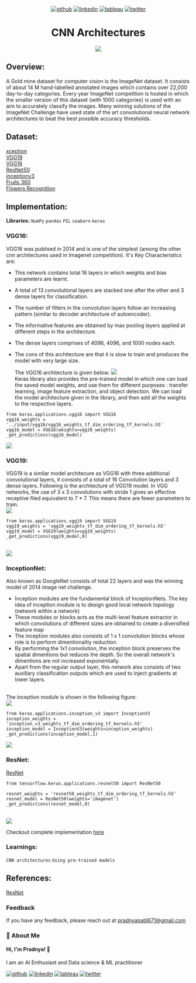 <div align="center">
  
[1]: https://github.com/Pradnya1208
[2]: https://www.linkedin.com/in/pradnya-patil-b049161ba/
[3]: https://public.tableau.com/app/profile/pradnya.patil3254#!/
[4]: https://twitter.com/Pradnya1208


[![github](https://raw.githubusercontent.com/Pradnya1208/Telecom-Customer-Churn-prediction/c292abd3f9cc647a7edc0061193f1523e9c05e1f/icons/git.svg)][1]
[![linkedin](https://raw.githubusercontent.com/Pradnya1208/Telecom-Customer-Churn-prediction/9f5c4a255972275ced549ea6e34ef35019166944/icons/iconmonstr-linkedin-5.svg)][2]
[![tableau](https://raw.githubusercontent.com/Pradnya1208/Telecom-Customer-Churn-prediction/e257c5d6cf02f13072429935b0828525c601414f/icons/icons8-tableau-software%20(1).svg)][3]
[![twitter](https://raw.githubusercontent.com/Pradnya1208/Telecom-Customer-Churn-prediction/c9f9c5dc4e24eff0143b3056708d24650cbccdde/icons/iconmonstr-twitter-5.svg)][4]

</div>

# <div align="center">CNN Architectures</div>
<div align="center"><img src="https://github.com/Pradnya1208/CNN-Architectures/blob/main/output/overview.gif?raw=true"></div>


## Overview:
A Gold mine dataset for computer vision is the ImageNet dataset. It consists of about 14 M hand-labelled annotated images which contains over 22,000 day-to-day categories. Every year ImageNet competition is hosted in which the smaller version of this dataset (with 1000 categories) is used with an aim to accurately classify the images. Many winning solutions of the ImageNet Challenge have used state of the art convolutional neural network architectures to beat the best possible accuracy thresholds.


## Dataset:
[xception](https://www.kaggle.com/keras/xception)<br>
[VGG19](https://www.kaggle.com/keras/vgg19)<br>
[VGG16](https://www.kaggle.com/keras/vgg16)<br>
[ResNet50](https://www.kaggle.com/keras/resnet50)<br>
[inceptionv3](https://www.kaggle.com/keras/inceptionv3)<br>
[Fruits 360](https://www.kaggle.com/moltean/fruits)<br>
[Flowers Recognition](https://www.kaggle.com/alxmamaev/flowers-recognition)<br>
## Implementation:

**Libraries:**  `NumPy` `pandas` `PIL` `seaborn` `keras`
### VGG16:
VGG16 was publised in 2014 and is one of the simplest (among the other cnn architectures used in Imagenet competition). It's Key Characteristics are:

- This network contains total 16 layers in which weights and bias parameters are learnt.
- A total of 13 convolutional layers are stacked one after the other and 3 dense layers for classification.
- The number of filters in the convolution layers follow an increasing pattern (similar to decoder architecture of autoencoder).
- The informative features are obtained by max pooling layers applied at different steps in the architecture.
- The dense layers comprises of 4096, 4096, and 1000 nodes each.
- The cons of this architecture are that it is slow to train and produces the model with very large size.

  The VGG16 architecture is given below:
  <img src="https://github.com/Pradnya1208/CNN-Architectures/blob/main/output/vgg16.PNG?raw=true">
  <br>
Keras library also provides the pre-trained model in which one can load the saved model weights, and use them for different purposes : transfer learning, image feature extraction, and object detection. We can load the model architecture given in the library, and then add all the weights to the respective layers.
```
from keras.applications.vgg16 import VGG16
vgg16_weights = '../input/vgg16/vgg16_weights_tf_dim_ordering_tf_kernels.h5'
vgg16_model = VGG16(weights=vgg16_weights)
_get_predictions(vgg16_model)
```
<img src ="https://github.com/Pradnya1208/CNN-Architectures/blob/main/output/vgg16_.PNG?raw=true">
<br>

### VGG19:
VGG19 is a similar model architecure as VGG16 with three additional convolutional layers, it consists of a total of 16 Convolution layers and 3 dense layers. Following is the architecture of VGG19 model. In VGG networks, the use of 3 x 3 convolutions with stride 1 gives an effective receptive filed equivalent to 7 * 7. This means there are fewer parameters to train.
<br>
<img src="https://github.com/Pradnya1208/CNN-Architectures/blob/main/output/vgg19.PNG?raw=true">
<br>
```
from keras.applications.vgg19 import VGG19
vgg19_weights = 'vgg19_weights_tf_dim_ordering_tf_kernels.h5'
vgg19_model = VGG19(weights=vgg19_weights)
_get_predictions(vgg19_model,0)
```
<br>
<img src="https://github.com/Pradnya1208/CNN-Architectures/blob/main/output/vgg19_.PNG?raw=true">
<br>

### InceptionNet:
Also known as GoogleNet consists of total 22 layers and was the winning model of 2014 image net challenge.

- Inception modules are the fundamental block of InceptionNets. The key idea of inception module is to design good local network topology (network within a network)
- These modules or blocks acts as the multi-level feature extractor in which convolutions of different sizes are obtained to create a diversified feature map
- The inception modules also consists of 1 x 1 convolution blocks whose role is to perform dimentionaltiy reduction.
- By performing the 1x1 convolution, the inception block preserves the spatial dimentions but reduces the depth. So the overall network's dimentions are not increased exponentially.
- Apart from the regular output layer, this network also consists of two auxillary classification outputs which are used to inject gradients at lower layers.
<br>
The inception module is shown in the following figure:
<br>
<img src="https://github.com/Pradnya1208/CNN-Architectures/blob/main/output/inceptionNet.PNG?raw=true">
<br>


```
from keras.applications.inception_v3 import InceptionV3
inception_weights = 'inception_v3_weights_tf_dim_ordering_tf_kernels.h5'
inception_model = InceptionV3(weights=inception_weights)
_get_predictions(inception_model,1)
```

<img src="https://github.com/Pradnya1208/CNN-Architectures/blob/main/output/inceptionv3.PNG?raw=true">
<br>

### ResNet:
[ResNet](https://arxiv.org/pdf/1512.03385.pdf)<br>
```
from tensorflow.keras.applications.resnet50 import ResNet50

resnet_weights = 'resnet50_weights_tf_dim_ordering_tf_kernels.h5'
resnet_model = ResNet50(weights='imagenet')
_get_predictions(resnet_model,0)
```
<br>
<img src="https://github.com/Pradnya1208/CNN-Architectures/blob/main/output/resnet.PNG?raw=true">
<br>

Checkout complete implementation [here](https://github.com/Pradnya1208/CNN-Architectures/blob/main/cnn-architectures.ipynb)


### Learnings:
`CNN architectures`
`Using pre-trained models`






## References:
[ResNet](https://arxiv.org/pdf/1512.03385.pdf)

### Feedback

If you have any feedback, please reach out at pradnyapatil671@gmail.com


### 🚀 About Me
#### Hi, I'm Pradnya! 👋
I am an AI Enthusiast and  Data science & ML practitioner




[1]: https://github.com/Pradnya1208
[2]: https://www.linkedin.com/in/pradnya-patil-b049161ba/
[3]: https://public.tableau.com/app/profile/pradnya.patil3254#!/
[4]: https://twitter.com/Pradnya1208


[![github](https://raw.githubusercontent.com/Pradnya1208/Telecom-Customer-Churn-prediction/c292abd3f9cc647a7edc0061193f1523e9c05e1f/icons/git.svg)][1]
[![linkedin](https://raw.githubusercontent.com/Pradnya1208/Telecom-Customer-Churn-prediction/9f5c4a255972275ced549ea6e34ef35019166944/icons/iconmonstr-linkedin-5.svg)][2]
[![tableau](https://raw.githubusercontent.com/Pradnya1208/Telecom-Customer-Churn-prediction/e257c5d6cf02f13072429935b0828525c601414f/icons/icons8-tableau-software%20(1).svg)][3]
[![twitter](https://raw.githubusercontent.com/Pradnya1208/Telecom-Customer-Churn-prediction/c9f9c5dc4e24eff0143b3056708d24650cbccdde/icons/iconmonstr-twitter-5.svg)][4]

